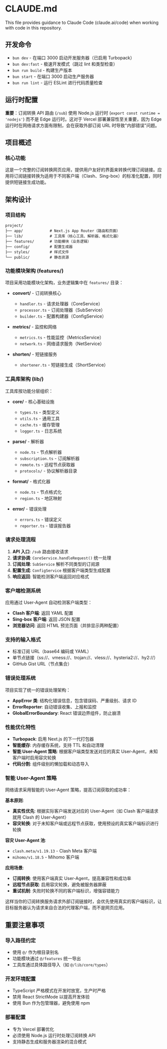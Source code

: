 # CLAUDE.md

This file provides guidance to Claude Code (claude.ai/code) when working with code in this repository.

## 开发命令

- `bun dev` - 在端口 3000 启动开发服务器（已启用 Turbopack）
- `bun dev:fast` - 极速开发模式（跳过 lint 和类型检查）
- `bun run build` - 构建生产版本
- `bun start` - 在端口 3000 启动生产服务器
- `bun run lint` - 运行 ESLint 进行代码质量检查

## 运行时配置

**重要**：订阅转换 API 路由 (`/sub`) 使用 Node.js 运行时 (`export const runtime = 'nodejs'`) 而不是 Edge 运行时。这对于 Vercel 部署兼容性至关重要，因为 Edge 运行时在网络请求方面有限制，会在获取外部订阅 URL 时导致"内部错误"问题。

## 项目概述

### 核心功能
这是一个完整的订阅转换网页应用，提供用户友好的界面来转换代理订阅链接。应用将订阅链接转换为适用于不同客户端（Clash、Sing-box）的标准化配置，同时提供短链接生成功能。

## 架构设计

### 项目结构
```
project/
├── app/            # Next.js App Router（路由和页面）
├── lib/            # 工具库（核心工具、解析器、格式化器）
├── features/       # 功能模块（业务逻辑）
├── config/         # 配置生成器
├── styles/         # 样式文件
└── public/         # 静态资源
```

### 功能模块架构 (features/)
项目采用功能模块化架构，业务逻辑集中在 `features/` 目录：

- **convert/** - 订阅转换核心
  - `handler.ts` - 请求处理器（CoreService）
  - `processor.ts` - 订阅处理器（SubService）
  - `builder.ts` - 配置构建器（ConfigService）

- **metrics/** - 监控和网络
  - `metrics.ts` - 性能监控（MetricsService）
  - `network.ts` - 网络请求服务（NetService）

- **shorten/** - 短链接服务
  - `shortener.ts` - 短链接生成（ShortService）

### 工具库架构 (lib/)
工具库按功能分层组织：

- **core/** - 核心基础设施
  - `types.ts` - 类型定义
  - `utils.ts` - 通用工具
  - `cache.ts` - 缓存管理
  - `logger.ts` - 日志系统

- **parse/** - 解析器
  - `node.ts` - 节点解析器
  - `subscription.ts` - 订阅解析器
  - `remote.ts` - 远程节点获取器
  - `protocols/` - 协议解析器目录

- **format/** - 格式化器
  - `node.ts` - 节点格式化
  - `region.ts` - 地区映射

- **error/** - 错误处理
  - `errors.ts` - 错误定义
  - `reporter.ts` - 错误报告器

### 请求处理流程

1. **API 入口**: `/sub` 路由接收请求
2. **请求协调**: `CoreService.handleRequest()` 统一处理
3. **订阅处理**: `SubService` 解析不同类型的订阅源
4. **配置生成**: `ConfigService` 根据客户端类型生成配置
5. **响应返回**: 智能检测客户端返回对应格式

### 客户端检测系统

应用通过 User-Agent 自动检测客户端类型：
- **Clash 客户端**: 返回 YAML 配置
- **Sing-box 客户端**: 返回 JSON 配置
- **浏览器访问**: 返回 HTML 预览页面（并排显示两种配置）

### 支持的输入格式

- 标准订阅 URL（base64 编码或 YAML）
- 单节点链接（ss://、vmess://、trojan://、vless://、hysteria2://、hy2://）
- GitHub Gist URL（节点集合）

### 错误处理系统

项目实现了统一的错误处理架构：
- **AppError 类**: 结构化错误信息，包含错误码、严重级别、请求 ID
- **ErrorReporter**: 自动错误收集、上报和监控
- **GlobalErrorBoundary**: React 错误边界组件，防止崩溃

### 性能优化特性

- **Turbopack**: 启用 Next.js 的下一代打包器
- **智能缓存**: 内存缓存系统，支持 TTL 和自动清理
- **智能 User-Agent 策略**: 根据客户端类型发送对应的真实 User-Agent，未知客户端时启用容灾轮换
- **代码分割**: 组件级别的懒加载和动态导入

### 智能 User-Agent 策略

网络请求采用智能的 User-Agent 策略，提高订阅获取的成功率：

**基本原则**:
- **真实性优先**: 根据实际客户端发送对应的 User-Agent（如 Clash 客户端请求就用 Clash 的 User-Agent）
- **容灾轮换**: 对于未知客户端或远程节点获取，使用预设的真实客户端标识进行轮换

**容灾 User-Agent 池**:
- `clash.meta/v1.19.13` - Clash Meta 客户端
- `mihomo/v1.18.5` - Mihomo 客户端

**应用场景**:
- **订阅转换**: 使用客户端真实 User-Agent，提高兼容性和成功率
- **远程节点获取**: 启用容灾轮换，避免被服务器屏蔽
- **重试机制**: 失败时轮换不同的客户端标识，增强容错能力

这样当你的订阅转换服务请求外部订阅链接时，会优先使用真实的客户端标识，让目标服务器认为请求来自合法的代理客户端，而不是网页应用。

## 重要注意事项

### 导入路径约定
- 使用 `@/` 作为根目录别名
- 功能模块通过 `@/features` 统一导出
- 工具库通过具体路径导入（如 `@/lib/core/types`）

### 开发环境配置
- TypeScript 严格模式在开发时放宽，生产时严格
- 禁用 React StrictMode 以提高开发体验
- 使用 Bun 作为包管理器，避免使用 npm

### 部署配置
- 专为 Vercel 部署优化
- 必须使用 Node.js 运行时处理订阅转换 API
- 支持静态生成和服务器渲染的混合模式